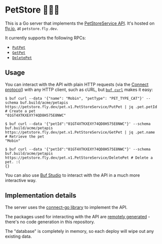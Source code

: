 # PetStore 🐶🐱🏪

This is a Go server that implements the [PetStoreService API](https://buf.build/acme/petapis/docs/main:pet.v1#pet.v1.PetStoreService).
It's hosted on [fly.io](https://fly.io), at `petstore.fly.dev`.

It currently supports the following RPCs:

* [`PutPet`](https://buf.build/acme/petapis/docs/main:pet.v1#pet.v1.PetStoreService.PutPet)
* [`GetPet`](https://buf.build/acme/petapis/docs/main:pet.v1#pet.v1.PetStoreService.GetPet)
* [`DeletePet`](https://buf.build/acme/petapis/docs/main:pet.v1#pet.v1.PetStoreService.DeletePet)

## Usage

You can interact with the API with plain HTTP requests (via the [Connect protocol](https://connect.build/docs/protocol/)) with any HTTP client, such as cURL, but
[`buf curl`](https://buf.build/docs/curl/usage/) makes it easy:

```console
$ buf curl --data '{"name": "Mobin", "petType": "PET_TYPE_CAT"}' --schema buf.build/acme/petapis https://petstore.fly.dev/pet.v1.PetStoreService/PutPet | jq .pet.petId # Create a pet
"01GT4XTKXEXY74QD8H575E8NWC"

$ buf curl --data '{"petId":"01GT4XTKXEXY74QD8H575E8NWC"}' --schema buf.build/acme/petapis https://petstore.fly.dev/pet.v1.PetStoreService/GetPet | jq .pet.name # Retrieve the pet
"Mobin"

$ buf curl --data '{"petId":"01GT4XTKXEXY74QD8H575E8NWC"}' --schema buf.build/acme/petapis https://petstore.fly.dev/pet.v1.PetStoreService/DeletePet # Delete a pet. :(
{}
```

You can also use [Buf Studio](https://buf.build/studio/acme/petapis/pet.v1.PetStoreService/PutPet?target=https%3A%2F%2Fpetstore.fly.dev) to interact with the API in a much more interactive way.

## Implementation details

The server uses the [connect-go library](https://github.com/connectrpc/connect-go) to implement the API.

The packages used for interacting with the API are [remotely generated](https://buf.build/docs/bsr/remote-packages/go/) - there's no code generation in this repository.

The "database" is completely in memory, so each deploy will wipe out any existing data.
